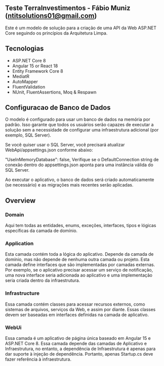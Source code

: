 ## Teste TerraInvestimentos - Fábio Muniz (ntitsolutions01@gmail.com)

Este é um modelo de solução para a criação de uma API da Web ASP.NET Core seguindo os princípios da Arquitetura Limpa.

## Tecnologias
* ASP.NET Core 8
* Angular 15 or React 18
* Entity Framework Core 8
* MediatR
* AutoMapper
* FluentValidation
* NUnit, FluentAssertions, Moq & Respawn

## Configuracao de Banco de Dados

O modelo é configurado para usar um banco de dados na memória por padrão. 
Isso garante que todos os usuários serão capazes de executar a solução sem a necessidade de configurar uma infraestrutura adicional (por exemplo, SQL Server).

Se você quiser usar o SQL Server, você precisará atualizar WebApi/appsettings.json conforme abaixo:

  "UseInMemoryDatabase": false,
Verifique se o DefaultConnection string de conexão dentro do appsettings.json aponta para uma instância válida do SQL Server.

Ao executar o aplicativo, o banco de dados será criado automaticamente (se necessário) e as migrações mais recentes serão aplicadas.

## Overview

### Domain

Aqui tem todas as entidades, enums, exceções, interfaces, tipos e lógicas específicas da camada de domínio.

### Application

Esta camada contém toda a lógica do aplicativo. Depende da camada de domínio, mas não depende de nenhuma outra camada ou projeto. Esta camada define interfaces que são implementadas por camadas externas. Por exemplo, se o aplicativo precisar acessar um serviço de notificação, 
uma nova interface seria adicionada ao aplicativo e uma implementação seria criada dentro da infraestrutura.

### Infrastructure

Essa camada contém classes para acessar recursos externos, como sistemas de arquivos, serviços da Web, 
 e assim por diante. Essas classes devem ser baseadas em interfaces definidas na camada de aplicativo.

### WebUi

Essa camada é um aplicativo de página única baseado em Angular 15 e ASP.NET Core 8. Essa camada depende das camadas de Aplicativo e Infraestrutura, no entanto, a dependência de Infraestrutura é apenas para dar suporte à injeção de dependência. Portanto, apenas Startup.cs deve fazer referência à infraestrutura.
